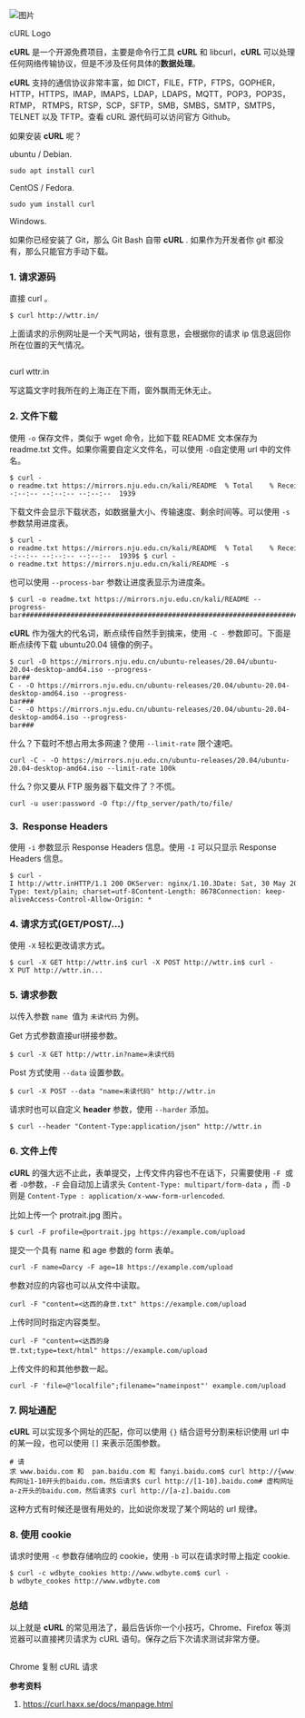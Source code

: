 ![图片](https://mmbiz.qpic.cn/mmbiz_svg/5mxuSU5RGhYuRXhJNhIN4WVNzpxr3kriaWDk8jhX1iauvtYuWqyrJP5u5ibXicmiboe6Cd4mbU425eD0J8ic5okmKN5RWHunNk6gic5/640?wx_fmt=svg&wxfrom=5&wx_lazy=1&wx_co=1)

cURL Logo

**cURL** 是一个开源免费项目，主要是命令行工具 **cURL** 和 libcurl，**cURL** 可以处理任何网络传输协议，但是不涉及任何具体的**数据处理**。

**cURL** 支持的通信协议非常丰富，如 DICT，FILE，FTP，FTPS，GOPHER，HTTP，HTTPS，IMAP，IMAPS，LDAP，LDAPS，MQTT，POP3，POP3S，RTMP， RTMPS，RTSP，SCP，SFTP，SMB，SMBS，SMTP，SMTPS，TELNET 以及 TFTP。查看 cURL 源代码可以访问官方 Github。

如果安装 **cURL** 呢？

ubuntu / Debian.

```
sudo apt install curl
```

CentOS / Fedora.

```
sudo yum install curl
```

Windows.

如果你已经安装了 Git，那么 Git Bash 自带 **cURL** . 如果作为开发者你 git 都没有，那么只能官方手动下载。

### 1\. 请求源码

直接 curl 。

```
$ curl http://wttr.in/
```

上面请求的示例网址是一个天气网站，很有意思，会根据你的请求 ip 信息返回你所在位置的天气情况。

![图片](data:image/gif;base64,iVBORw0KGgoAAAANSUhEUgAAAAEAAAABCAYAAAAfFcSJAAAADUlEQVQImWNgYGBgAAAABQABh6FO1AAAAABJRU5ErkJggg==)

curl wttr.in

写这篇文字时我所在的上海正在下雨，窗外飘雨无休无止。

### 2\. 文件下载

使用 `-o` 保存文件，类似于 wget 命令，比如下载 README 文本保存为 readme.txt 文件。如果你需要自定义文件名，可以使用 `-O`自定使用 url 中的文件名。

```
$ curl -o readme.txt https://mirrors.nju.edu.cn/kali/README  % Total    % Received % Xferd  Average Speed   Time    Time     Time  Current                                 Dload  Upload   Total   Spent    Left  Speed100   159  100   159    0     0   1939      0 --:--:-- --:--:-- --:--:--  1939
```

下载文件会显示下载状态，如数据量大小、传输速度、剩余时间等。可以使用 `-s` 参数禁用进度表。

```
$ curl -o readme.txt https://mirrors.nju.edu.cn/kali/README  % Total    % Received % Xferd  Average Speed   Time    Time     Time  Current                                 Dload  Upload   Total   Spent    Left  Speed100   159  100   159    0     0   1939      0 --:--:-- --:--:-- --:--:--  1939$ $ curl -o readme.txt https://mirrors.nju.edu.cn/kali/README -s
```

也可以使用 `--process-bar` 参数让进度表显示为进度条。

```
$ curl -o readme.txt https://mirrors.nju.edu.cn/kali/README --progress-bar########################################################################################## 100.0%
```

**cURL** 作为强大的代名词，断点续传自然手到擒来，使用 `-C -` 参数即可。下面是断点续传下载 ubuntu20.04 镜像的例子。

```
$ curl -O https://mirrors.nju.edu.cn/ubuntu-releases/20.04/ubuntu-20.04-desktop-amd64.iso --progress-bar##                                                                                               1.7%^C$ curl -C - -O https://mirrors.nju.edu.cn/ubuntu-releases/20.04/ubuntu-20.04-desktop-amd64.iso --progress-bar###                                                                                              2.4%^C$ curl -C - -O https://mirrors.nju.edu.cn/ubuntu-releases/20.04/ubuntu-20.04-desktop-amd64.iso --progress-bar###                                                                                               2.7%^C$ 
```

什么？下载时不想占用太多网速？使用 `--limit-rate` 限个速吧。

```
curl -C - -O https://mirrors.nju.edu.cn/ubuntu-releases/20.04/ubuntu-20.04-desktop-amd64.iso --limit-rate 100k
```

什么？你又要从 FTP 服务器下载文件了？不慌。

```
curl -u user:password -O ftp://ftp_server/path/to/file/
```

### 3\.  Response Headers

使用 `-i` 参数显示 Response Headers 信息。使用 `-I` 可以只显示 Response Headers 信息。

```
$ curl -I http://wttr.inHTTP/1.1 200 OKServer: nginx/1.10.3Date: Sat, 30 May 2020 09:57:03 GMTContent-Type: text/plain; charset=utf-8Content-Length: 8678Connection: keep-aliveAccess-Control-Allow-Origin: *
```

### 4\. 请求方式(GET/POST/...)

使用 `-X` 轻松更改请求方式。

```
$ curl -X GET http://wttr.in$ curl -X POST http://wttr.in$ curl -X PUT http://wttr.in...
```

### 5\. 请求参数

以传入参数 `name`  值为 `未读代码` 为例。

Get 方式参数直接url拼接参数。

```
$ curl -X GET http://wttr.in?name=未读代码
```

Post 方式使用 `--data` 设置参数。

```
$ curl -X POST --data "name=未读代码" http://wttr.in
```

请求时也可以自定义 **header** 参数，使用 `--harder` 添加。

```
$ curl --header "Content-Type:application/json" http://wttr.in
```

### 6\. 文件上传

**cURL** 的强大远不止此，表单提交，上传文件内容也不在话下，只需要使用 `-F`  或者 `-D`参数，`-F` 会自动加上请求头 `Content-Type: multipart/form-data` ，而 `-D` 则是 `Content-Type : application/x-www-form-urlencoded`.

比如上传一个 protrait.jpg 图片。

```
$ curl -F profile=@portrait.jpg https://example.com/upload
```

提交一个具有 name 和 age 参数的 form 表单。

```
curl -F name=Darcy -F age=18 https://example.com/upload
```

参数对应的内容也可以从文件中读取。

```
curl -F "content=<达西的身世.txt" https://example.com/upload
```

上传时同时指定内容类型。

```
curl -F "content=<达西的身世.txt;type=text/html" https://example.com/upload
```

上传文件的和其他参数一起。

```
curl -F 'file=@"localfile";filename="nameinpost"' example.com/upload
```

### 7\. 网址通配

**cURL** 可以实现多个网址的匹配，你可以使用 `{}` 结合逗号分割来标识使用 url 中的某一段，也可以使用 `[]` 来表示范围参数。

```
# 请求 www.baidu.com 和  pan.baidu.com 和 fanyi.baidu.com$ curl http://{www,pan,fanyi}.baidu.com# 虚构网址1-10开头的baidu.com，然后请求$ curl http://[1-10].baidu.com# 虚构网址a-z开头的baidu.com，然后请求$ curl http://[a-z].baidu.com
```

这种方式有时候还是很有用处的，比如说你发现了某个网站的 url 规律。

### 8\. 使用 cookie

请求时使用 `-c` 参数存储响应的 cookie，使用 `-b` 可以在请求时带上指定 cookie.

```
$ curl -c wdbyte_cookies http://www.wdbyte.com$ curl -b wdbyte_cookes http://www.wdbyte.com
```

### 总结

以上就是 **cURL** 的常见用法了，最后告诉你一个小技巧，Chrome、Firefox 等浏览器可以直接拷贝请求为 cURL 语句。保存之后下次请求测试非常方便。

![图片](data:image/gif;base64,iVBORw0KGgoAAAANSUhEUgAAAAEAAAABCAYAAAAfFcSJAAAADUlEQVQImWNgYGBgAAAABQABh6FO1AAAAABJRU5ErkJggg==)

Chrome 复制 cURL 请求

**参考资料**

1.  https://curl.haxx.se/docs/manpage.html